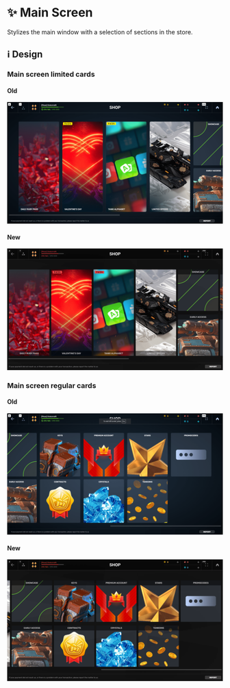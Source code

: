 # :sparkles: Main Screen

Stylizes the main window with a selection of sections in the store.

## :information_source: Design

### Main screen limited cards

#### Old

![](/images/shop/old/mainscreen1.png)

#### New

![](/images/shop/new/mainscreen1.png)

### Main screen regular cards

#### Old

![](/images/shop/old/mainscreen2.png)

#### New

![](/images/shop/new/mainscreen2.png)
